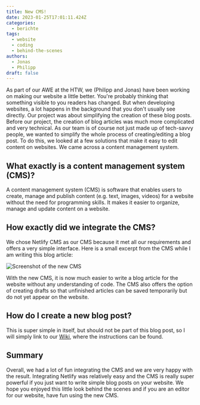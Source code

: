 ```yaml
---
title: New CMS!
date: 2023-01-25T17:01:11.424Z
categories:
  - berichte
tags:
  - website
  - coding
  - behind-the-scenes
authors:
  - Jonas
  - Philipp
draft: false
---
```

As part of our AWE at the HTW, we (Philipp and Jonas) have been working on making our website a little better. You're probably thinking that something visible to you readers has changed. But when developing websites, a lot happens in the background that you don't usually see directly. Our project was about simplifying the creation of these blog posts. Before our project, the creation of blog articles was much more complicated and very technical. As our team is of course not just made up of tech-savvy people, we wanted to simplify the whole process of creating/editing a blog post. To do this, we looked at a few solutions that make it easy to edit content on websites. We came across a content management system.

## What exactly is a content management system (CMS)?

A content management system (CMS) is software that enables users to create, manage and publish content (e.g. text, images, videos) for a website without the need for programming skills. It makes it easier to organize, manage and update content on a website.

## How exactly did we integrate the CMS?

We chose Netlify CMS as our CMS because it met all our requirements and offers a very simple interface. Here is a small excerpt from the CMS while I am writing this blog article:

![](/images/cms/screenshot-from-2023-01-27-13-03-30.png "Screenshot of the new CMS")

With the new CMS, it is now much easier to write a blog article for the website without any understanding of code. The CMS also offers the option of creating drafts so that unfinished articles can be saved temporarily but do not yet appear on the website.

## How do I create a new blog post?

This is super simple in itself, but should not be part of this blog post, so I will simply link to our [Wiki](https://github.com/Coderdojo-Schoeneweide/website-hugo/blob/master/how-to-blog.md), where the instructions can be found.

## Summary

Overall, we had a lot of fun integrating the CMS and we are very happy with the result. Integrating Netlify was relatively easy and the CMS is really super powerful if you just want to write simple blog posts on your website. We hope you enjoyed this little look behind the scenes and if you are an editor for our website, have fun using the new CMS.